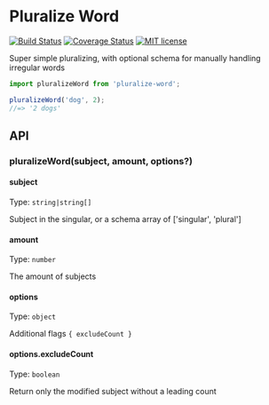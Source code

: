 # Pluralize Word

[![Build Status](https://travis-ci.org/DJTB/pluralize-word.svg?branch=master)](https://travis-ci.org/DJTB/pluralize-word.svg?branch=master)
[![Coverage Status](https://coveralls.io/repos/github/DJTB/pluralize-word/badge.svg?branch=master)](https://coveralls.io/github/DJTB/pluralize-word?branch=master)
[![MIT license](http://img.shields.io/badge/license-MIT-brightgreen.svg)](http://opensource.org/licenses/MIT)

Super simple pluralizing, with optional schema for manually handling irregular words

```ts
import pluralizeWord from 'pluralize-word';

pluralizeWord('dog', 2);
//=> '2 dogs'
```

## API

### pluralizeWord(subject, amount, options?)

#### subject

Type: `string|string[]`

Subject in the singular, or a schema array of ['singular', 'plural']

#### amount

Type: `number`

The amount of subjects

#### options

Type: `object`

Additional flags `{ excludeCount }`

#### options.excludeCount

Type: `boolean`

Return only the modified subject without a leading count
